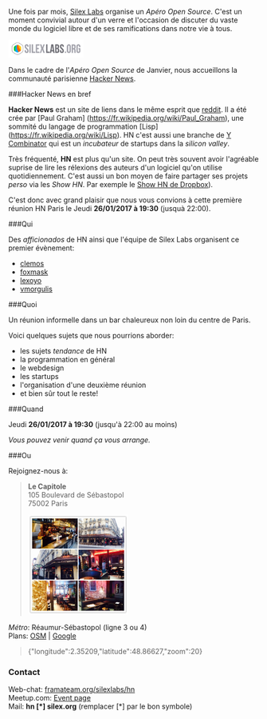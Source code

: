 Une fois par mois, [Silex Labs](https://www.silexlabs.org/) organise
un *Apéro Open Source*. C'est un moment convivial autour
d'un verre et l'occasion de discuter du vaste monde du logiciel libre
et de ses ramifications dans notre vie à tous.

<a href="https://www.silexlabs.org/">
 <img src="https://github.com/silexlabs/hn/raw/gh-pages/img/logo-sl.png" width="30%" />
</a>

Dans le cadre de l'*Apéro Open Source* de Janvier, nous accueillons la communauté
parisienne [Hacker News](https://news.ycombinator.com/news).

###Hacker News en bref

**Hacker News** est un site de liens dans le même esprit que [reddit](https://www.reddit.com/). 
Il a été crée par [Paul Graham] (https://fr.wikipedia.org/wiki/Paul_Graham), une sommité du langage de programmation [Lisp]
(https://fr.wikipedia.org/wiki/Lisp).
HN c'est aussi une branche de [Y Combinator](https://www.ycombinator.com/about/)
qui est un *incubateur* de startups dans la *silicon valley*.

Très fréquenté, **HN** est plus qu'un site. On peut très souvent avoir
l'agréable suprise de lire les rélexions des auteurs d'un logiciel
qu'on utilise quotidiennement. C'est aussi un bon moyen de faire
partager ses projets *perso* via les *Show HN*. Par exemple
le [Show HN de Dropbox](https://news.ycombinator.com/item?id=8863)).
 
C'est donc avec grand plaisir que nous vous convions à cette première réunion
HN Paris le Jeudi **26/01/2017 à 19:30** (jusquà 22:00).

###Qui

Des *afficionados* de HN ainsi que l'équipe de Silex Labs organisent 
ce premier évènement:

 - [clemos](https://news.ycombinator.com/user?id=clemos)
 - [foxmask](https://news.ycombinator.com/user?id=foxmask)
 - [lexoyo](https://news.ycombinator.com/user?id=lexoyo)
 - [vmorgulis](https://news.ycombinator.com/user?id=vmorgulis)

###Quoi

Un réunion informelle dans un bar chaleureux non loin du centre de Paris.

Voici quelques sujets que nous pourrions aborder:

 - les sujets *tendance* de HN
 - la programmation en général
 - le webdesign
 - les startups
 - l'organisation d'une deuxième réunion
 - et bien sûr tout le reste!

###Quand

Jeudi **26/01/2017 à 19:30** (jusqu'à 22:00 au moins)

*Vous pouvez venir quand ça vous arrange.*

###Ou

Rejoignez-nous à:

>  **Le Capitole**  
>  105 Boulevard de Sébastopol  
>  75002 Paris
>
>  <a href="https://github.com/silexlabs/hn/raw/gh-pages/img/lecapitole.jpg">
>   <img height="200" src="https://github.com/silexlabs/hn/raw/gh-pages/img/lecapitole.jpg" />
>  </a>

*Métro*: Réaumur-Sébastopol (ligne 3 ou 4)  
Plans: [OSM](http://osm.org/go/0BOd9Uzsz) | [Google](https://goo.gl/maps/RtNH3wRv9qy)

>  <div width="400" height="200">
>   {"longitude":2.35209,"latitude":48.86627,"zoom":20}
>  </div>

### Contact

Web-chat: [framateam.org/silexlabs/hn](https://framateam.org/silexlabs/channels/hn)  
Meetup.com: [Event page](https://www.meetup.com/Hacker-News-Paris-user-group/events/235645471/)  
Mail: **hn [*] silex.org** (remplacer [*] par le bon symbole)
